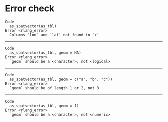 # Error check

    Code
      as_spatvector(as_tbl)
    Error <rlang_error>
      Columns `lon` and `lat` not found in `x`

---

    Code
      as_spatvector(as_tbl, geom = NA)
    Error <rlang_error>
      `geom` should be a <character>, not <logical>

---

    Code
      as_spatvector(as_tbl, geom = c("a", "b", "c"))
    Error <rlang_error>
      `geom` should be of length 1 or 2, not 3

---

    Code
      as_spatvector(as_tbl, geom = 1)
    Error <rlang_error>
      `geom` should be a <character>, not <numeric>

